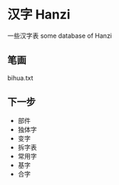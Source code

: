 # 汉字 Hanzi

一些汉字表
some database of Hanzi

##  笔画
bihua.txt

## 下一步
* 部件
* 独体字
* 变字
* 拆字表
* 常用字
* 基字
* 合字
